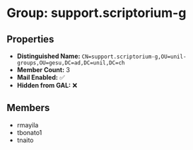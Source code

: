 # Group: support.scriptorium-g

## Properties

- **Distinguished Name:** `CN=support.scriptorium-g,OU=unil-groups,OU=gesu,DC=ad,DC=unil,DC=ch`
- **Member Count:** 3
- **Mail Enabled:** ✅
- **Hidden from GAL:** ❌

## Members

- rmayila
- tbonato1
- tnaito
